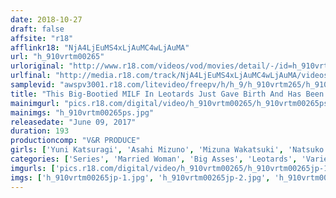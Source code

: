 ```yaml
---
date: 2018-10-27
draft: false
affsite: "r18"
afflinkr18: "NjA4LjEuMS4xLjAuMC4wLjAuMA"
url: "h_910vrtm00265"
urloriginal: "http://www.r18.com/videos/vod/movies/detail/-/id=h_910vrtm00265"
urlfinal: "http://media.r18.com/track/NjA4LjEuMS4xLjAuMC4wLjAuMA/videos/vod/movies/detail/-/id=h_910vrtm00265"
samplevid: "awspv3001.r18.com/litevideo/freepv/h/h_9/h_910vrtm265/h_910vrtm265_dmb_w.mp4"
title: "This Big-Bootied MILF In Leotards Just Gave Birth And Has Been So Conscious Of Her Body She Hasn't Had Sex In Ages - Now She's So Sensitive Her Pussy Wedgie's Enough To Get Her Wet! The Mere Sight Of Cock Turns Her Into A Horny, Desperate Slut Who Forgets All About Her Husband And Kid And Begs For A Creampie!"
mainimgurl: "pics.r18.com/digital/video/h_910vrtm00265/h_910vrtm00265ps.jpg"
mainimgs: "h_910vrtm00265ps.jpg"
releasedate: "June 09, 2017"
duration: 193
productioncomp: "V&R PRODUCE"
girls: ['Yuni Katsuragi', 'Asahi Mizuno', 'Mizuna Wakatsuki', 'Natsuko Mishima']
categories: ['Series', 'Married Woman', 'Big Asses', 'Leotards', 'Variety', 'Ass Lover', 'Sports', 'Cowgirl', 'Creampie', 'Hi-Def']
imgurls: ['pics.r18.com/digital/video/h_910vrtm00265/h_910vrtm00265jp-1.jpg', 'pics.r18.com/digital/video/h_910vrtm00265/h_910vrtm00265jp-2.jpg', 'pics.r18.com/digital/video/h_910vrtm00265/h_910vrtm00265jp-3.jpg', 'pics.r18.com/digital/video/h_910vrtm00265/h_910vrtm00265jp-4.jpg', 'pics.r18.com/digital/video/h_910vrtm00265/h_910vrtm00265jp-5.jpg', 'pics.r18.com/digital/video/h_910vrtm00265/h_910vrtm00265jp-6.jpg', 'pics.r18.com/digital/video/h_910vrtm00265/h_910vrtm00265jp-7.jpg', 'pics.r18.com/digital/video/h_910vrtm00265/h_910vrtm00265jp-8.jpg', 'pics.r18.com/digital/video/h_910vrtm00265/h_910vrtm00265jp-9.jpg', 'pics.r18.com/digital/video/h_910vrtm00265/h_910vrtm00265jp-10.jpg', 'pics.r18.com/digital/video/h_910vrtm00265/h_910vrtm00265jp-11.jpg', 'pics.r18.com/digital/video/h_910vrtm00265/h_910vrtm00265jp-12.jpg', 'pics.r18.com/digital/video/h_910vrtm00265/h_910vrtm00265jp-13.jpg', 'pics.r18.com/digital/video/h_910vrtm00265/h_910vrtm00265jp-14.jpg', 'pics.r18.com/digital/video/h_910vrtm00265/h_910vrtm00265jp-15.jpg', 'pics.r18.com/digital/video/h_910vrtm00265/h_910vrtm00265jp-16.jpg', 'pics.r18.com/digital/video/h_910vrtm00265/h_910vrtm00265jp-17.jpg', 'pics.r18.com/digital/video/h_910vrtm00265/h_910vrtm00265jp-18.jpg', 'pics.r18.com/digital/video/h_910vrtm00265/h_910vrtm00265jp-19.jpg', 'pics.r18.com/digital/video/h_910vrtm00265/h_910vrtm00265jp-20.jpg']
imgs: ['h_910vrtm00265jp-1.jpg', 'h_910vrtm00265jp-2.jpg', 'h_910vrtm00265jp-3.jpg', 'h_910vrtm00265jp-4.jpg', 'h_910vrtm00265jp-5.jpg', 'h_910vrtm00265jp-6.jpg', 'h_910vrtm00265jp-7.jpg', 'h_910vrtm00265jp-8.jpg', 'h_910vrtm00265jp-9.jpg', 'h_910vrtm00265jp-10.jpg', 'h_910vrtm00265jp-11.jpg', 'h_910vrtm00265jp-12.jpg', 'h_910vrtm00265jp-13.jpg', 'h_910vrtm00265jp-14.jpg', 'h_910vrtm00265jp-15.jpg', 'h_910vrtm00265jp-16.jpg', 'h_910vrtm00265jp-17.jpg', 'h_910vrtm00265jp-18.jpg', 'h_910vrtm00265jp-19.jpg', 'h_910vrtm00265jp-20.jpg']
---
```

